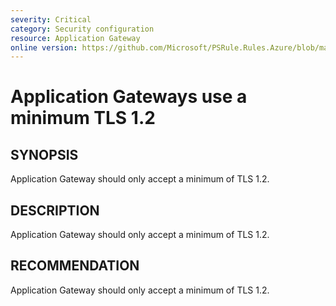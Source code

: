 ```yaml
---
severity: Critical
category: Security configuration
resource: Application Gateway
online version: https://github.com/Microsoft/PSRule.Rules.Azure/blob/master/docs/rules/en/Azure.AppGw.SSLPolicy.md
---
```


# Application Gateways use a minimum TLS 1.2

## SYNOPSIS

Application Gateway should only accept a minimum of TLS 1.2.

## DESCRIPTION

Application Gateway should only accept a minimum of TLS 1.2.

## RECOMMENDATION

Application Gateway should only accept a minimum of TLS 1.2.
